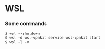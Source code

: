 # WSL

### Some commands

````
$ wsl --shutdown
$ wsl -d wsl-vpnkit service wsl-vpnkit start
$ wsl -l -v
````
